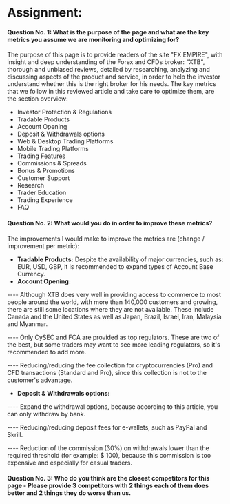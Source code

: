 # Assignment:


#### Question No. 1: What is the purpose of the page and what are the key metrics you assume we are monitoring and optimizing for?
The purpose of this page is to provide readers of the site "FX EMPIRE", with insight and deep understanding of the Forex and CFDs broker: "XTB", thorough and unbiased reviews, detailed by researching, analyzing and discussing aspects of the product and service, in order to help the investor understand whether this is the right broker for his needs.
The key metrics that we follow in this reviewed article and take care to optimize them, are the section overview:
- Investor Protection & Regulations
- Tradable Products
- Account Opening
- Deposit & Withdrawals options
- Web & Desktop Trading Platforms
- Mobile Trading Platforms
- Trading Features
- Commissions & Spreads
- Bonus & Promotions
- Customer Support
- Research
- Trader Education
- Trading Experience
- FAQ

#### Question No. 2: What would you do in order to improve these metrics?
The improvements I would make to improve the metrics are (change / improvement per metric):
- **Tradable Products:** Despite the availability of major currencies, such as: EUR, USD, GBP, it is recommended to expand types of Account Base Currency.
- **Account Opening:** 

---- Although XTB does very well in providing access to commerce to most people around the world, with more than 140,000 customers and growing, there are still some locations where they are not available. These include Canada and the United States as well as Japan, Brazil, Israel, Iran, Malaysia and Myanmar.

---- Only CySEC and FCA are provided as top regulators. These are two of the best, but some traders may want to see more leading regulators, so it's recommended to add more.

---- Reducing/reducing the fee collection for cryptocurrencies (Pro) and CFD transactions (Standard and Pro), since this collection is not to the customer's advantage.

- **Deposit & Withdrawals options:** 

---- Expand the withdrawal options, because according to this article, you can only withdraw by bank.

---- Reducing/reducing deposit fees for e-wallets, such as PayPal and Skrill.

---- Reduction of the commission (30%) on withdrawals lower than the required threshold (for example: $ 100), because this commission is too expensive and especially for casual traders.





#### Question No. 3: Who do you think are the closest competitors for this page - Please provide 3 competitors with 2 things each of them does better and 2 things they do worse than us.
